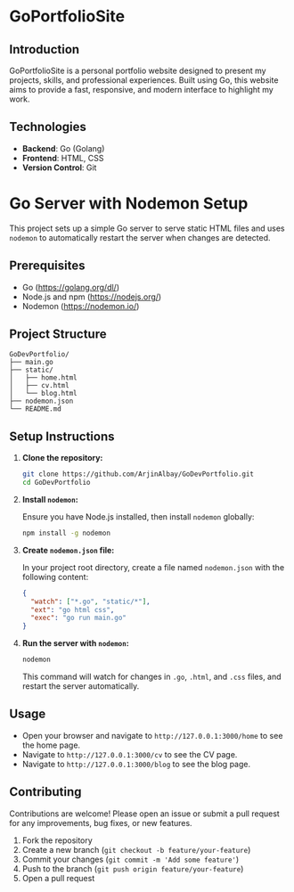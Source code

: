 # GoPortfolioSite

## Introduction

GoPortfolioSite is a personal portfolio website designed to present my projects, skills, and professional experiences. Built using Go, this website aims to provide a fast, responsive, and modern interface to highlight my work.

## Technologies

- **Backend**: Go (Golang)
- **Frontend**: HTML, CSS
- **Version Control**: Git

# Go Server with Nodemon Setup

This project sets up a simple Go server to serve static HTML files and uses `nodemon` to automatically restart the server when changes are detected.

## Prerequisites

- Go (https://golang.org/dl/)
- Node.js and npm (https://nodejs.org/)
- Nodemon (https://nodemon.io/)

## Project Structure

```
GoDevPortfolio/
├── main.go
├── static/
│   ├── home.html
│   ├── cv.html
│   └── blog.html
├── nodemon.json
└── README.md
```

## Setup Instructions

1. **Clone the repository:**

   ```sh
   git clone https://github.com/ArjinAlbay/GoDevPortfolio.git
   cd GoDevPortfolio
   ```

2. **Install `nodemon`:**

   Ensure you have Node.js installed, then install `nodemon` globally:

   ```sh
   npm install -g nodemon
   ```

3. **Create `nodemon.json` file:**

   In your project root directory, create a file named `nodemon.json` with the following content:

   ```json
   {
     "watch": ["*.go", "static/*"],
     "ext": "go html css",
     "exec": "go run main.go"
   }
   ```

4. **Run the server with `nodemon`:**

   ```sh
   nodemon
   ```

   This command will watch for changes in `.go`, `.html`, and `.css` files, and restart the server automatically.

## Usage

- Open your browser and navigate to `http://127.0.0.1:3000/home` to see the home page.
- Navigate to `http://127.0.0.1:3000/cv` to see the CV page.
- Navigate to `http://127.0.0.1:3000/blog` to see the blog page.


## Contributing

Contributions are welcome! Please open an issue or submit a pull request for any improvements, bug fixes, or new features.

1. Fork the repository
2. Create a new branch (`git checkout -b feature/your-feature`)
3. Commit your changes (`git commit -m 'Add some feature'`)
4. Push to the branch (`git push origin feature/your-feature`)
5. Open a pull request
